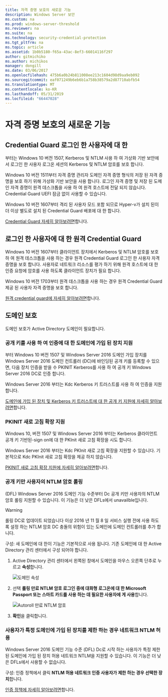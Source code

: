 ```yaml
---
title: 자격 증명 보호의 새로운 기능
description: Windows Server 보안
ms.custom: na
ms.prod: windows-server-threshold
ms.reviewer: na
ms.suite: na
ms.technology: security-credential-protection
ms.tgt_pltfrm: na
ms.topic: article
ms.assetid: 1b0b5180-f65a-43ac-8ef3-66014116f297
author: gitmichiko
ms.author: michikos
manager: dongill
ms.date: 03/06/2017
ms.openlocfilehash: 475b6a0b24b811008ee213c1604d98d9aa9eb092
ms.sourcegitcommit: eaf071249b6eb6b1a758b38579a2d87710abfb54
ms.translationtype: MT
ms.contentlocale: ko-KR
ms.lasthandoff: 05/31/2019
ms.locfileid: "66447028"
---
```

# <a name="whats-new-in-credential-protection"></a>자격 증명 보호의 새로운 기능

## <a name="credential-guard-for-signed-in-user"></a>Credential Guard 로그인 한 사용자에 대 한

부터는 Windows 10 버전 1507, Kerberos 및 NTLM 사용 하 여 가상화 기반 보안에서 로그인 한 사용자 로그온 세션의 Kerberos 및 NTLM 암호를 보호 합니다. 

Windows 10 버전 1511부터 자격 증명 관리자 도메인 자격 증명 형식의 저장 된 자격 증명을 보호 하기 위해 가상화 기반 보안을 사용 합니다. 로그인 자격 증명 및 저장 된 도메인 자격 증명이 원격 데스크톱을 사용 하 여 원격 호스트에 전달 되지 않습니다. Credential Guard UEFI 잠금 없이 사용할 수 있습니다.

Windows 10 버전 1607부터 격리 된 사용자 모드 포함 되므로 Hyper-v가 설치 된이 더 이상 별도로 설치 된 Credential Guard 배포에 대 한 합니다.

[Credential Guard 자세히 알아보려면](https://technet.microsoft.com/itpro/windows/keep-secure/credential-guard)합니다.


## <a name="remote-credential-guard-for-signed-in-user"></a>로그인 한 사용자에 대 한 원격 Credential Guard

Windows 10 버전 1607부터 클라이언트 장치에서 Kerberos 및 NTLM 암호를 보호 하 여 원격 데스크톱을 사용 하는 경우 원격 Credential Guard 로그인 한 사용자 자격 증명을 보호 합니다. 사용자로 네트워크 리소스를 평가 하기 위해 원격 호스트에 대 한 인증 요청에 암호를 사용 하도록 클라이언트 장치가 필요 합니다.

Windows 10 버전 1703부터 원격 데스크톱을 사용 하는 경우 원격 Credential Guard 제공 된 사용자 자격 증명을 보호 합니다.

[원격 credential guard에 자세히 알아보려면](https://technet.microsoft.com/itpro/windows/keep-secure/remote-credential-guard)합니다.

## <a name="domain-protections"></a>도메인 보호

도메인 보호가 Active Directory 도메인이 필요합니다.

### <a name="domain-joined-device-support-for-authentication-using-public-key"></a>공개 키를 사용 하 여 인증에 대 한 도메인에 가입 된 장치 지원

부터 Windows 10 버전 1507 및 Windows Server 2016 도메인 가입 장치를 Windows Server 2016 도메인 컨트롤러 (DC)에 바인딩된 공개 키를 등록할 수 있으면, 다음 장치 인증을 받을 수 PKINIT Kerberos를 사용 하 여 공개 키 Windows Server 2016 DC로 인증 합니다.

Windows Server 2016 부터는 Kdc Kerberos 키 트러스트를 사용 하 여 인증을 지원 합니다.  

[도메인에 가입 된 장치 및 Kerberos 키 트러스트에 대 한 공개 키 지원에 자세히 알아보려면](https://technet.microsoft.com/windows-server-docs/security/kerberos/whats-new-in-kerberos-authentication)합니다.

### <a name="pkinit-freshness-extension-support"></a>PKINIT 새로 고침 확장 지원

Windows 10, 버전 1507 및 Windows Server 2016 부터는 Kerberos 클라이언트 공개 키 기반된-sign on에 대 한 PKInit 새로 고침 확장을 시도 합니다. 

Windows Server 2016 부터는 Kdc PKInit 새로 고침 확장을 지원할 수 있습니다.  기본적으로 Kdc PKInit 새로 고침 확장을 제공 하지 않습니다. 

[PKINIT 새로 고침 확장 지원에 자세히 알아보려면](https://technet.microsoft.com/windows-server-docs/security/kerberos/whats-new-in-kerberos-authentication)합니다.

### <a name="rolling-public-key-only-users-ntlm-secrets"></a>공개 키만 사용자의 NTLM 암호 롤링

(DFL) Windows Server 2016 도메인 기능 수준부터 Dc 공개 키만 사용자의 NTLM 암호 롤링 지원할 수 있습니다. 이 기능은 더 낮은 DFLs에서 unavailble입니다.

> [!WARNING] 
> 롤링 DC로 업데이트 되었습니다 이상 2016 년 11 월 8 일 서비스 실행 전에 사용 하도록 설정 하는 NTLM 암호 DC 충돌의 위험이 있는 도메인에 도메인 컨트롤러를 추가 합니다. 

구성: 새 도메인에 대 한이 기능은 기본적으로 사용 됩니다. 기존 도메인에 대 한 Active Directory 관리 센터에서 구성 되어야 합니다. 

1. Active Directory 관리 센터에서 왼쪽된 창에서 도메인을 마우스 오른쪽 단추로 누르고 **속성**합니다.

    ![도메인 속성](../media/Credentials-Protection-And-Management/domain-properties.png)

2. 선택 **롤링 만료 NTLM 암호 로그인 중에 대화형 로그온에 대 한 Microsoft Passport 또는 스마트 카드를 사용 하는 데 필요한 사용자에 게 사용**합니다.

    ![Autoroll 만료 NTLM 암호](../media/Credentials-Protection-And-Management/autoroll-ntlm.png)

3. **확인**을 클릭합니다. 

### <a name="allowing-network-ntlm-when-user-is-restricted-to-specific-domain-joined-devices"></a>사용자가 특정 도메인에 가입 된 장치를 제한 하는 경우 네트워크 NTLM 허용

Windows Server 2016 도메인 기능 수준 (DFL) Dc로 시작 하는 사용자가 특정 제한 된 도메인에 가입 된 장치 허용 네트워크 NTLM을 지원할 수 있습니다. 이 기능은 더 낮은 DFLs에서 사용할 수 없습니다.

구성: 인증 정책에서 클릭 **NTLM 허용 네트워크 인증 사용자가 제한 하는 경우 선택한 장치**합니다. 

[인증 정책에 자세히 알아보려면](https://technet.microsoft.com/windows-server-docs/security/credentials-protection-and-management/authentication-policies-and-authentication-policy-silos)합니다.
